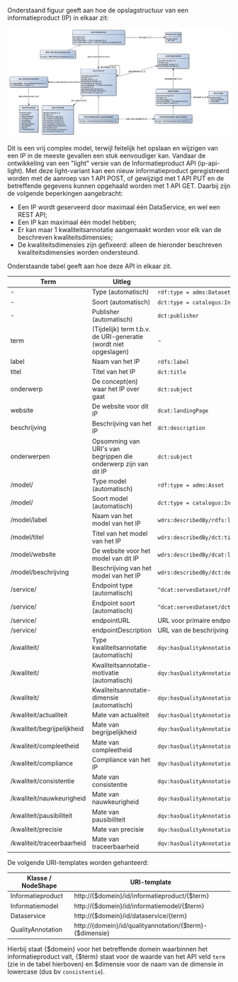 Onderstaand figuur geeft aan hoe de opslagstructuur van een informatieproduct (IP) in elkaar zit:

![](../diagram/catalogusmodel-informatiemodelasset.png)

Dit is een vrij complex model, terwijl feitelijk het opslaan en wijzigen van een IP in de meeste gevallen een stuk eenvoudiger kan. Vandaar de ontwikkeling van een "light" versie van de Informatieproduct API (ip-api-light). Met deze light-variant kan een nieuw informatieproduct geregistreerd worden met de aanroep van 1 API POST, of gewijzigd met 1 API PUT en de betreffende gegevens kunnen opgehaald worden met 1 API GET. Daarbij zijn de volgende beperkingen aangebracht:
- Een IP wordt geserveerd door maximaal één DataService, en wel een REST API;
- Een IP kan maximaal één model hebben;
- Er kan maar 1 kwaliteitsannotatie aangemaakt worden voor elk van de beschreven kwaliteitsdimensies;
- De kwaliteitsdimensies zijn gefixeerd: alleen de hieronder beschreven kwaliteitsdimensies worden ondersteund.

Onderstaande tabel geeft aan hoe deze API in elkaar zit.

|Term|Uitleg|Pad|Waardetype|
|----|------|---|----------|
|-|Type (automatisch)|`rdf:type = adms:Dataset`|owl:Class|
|-|Soort (automatisch)|`dct:type = catalogus:InformatieproductDataset`|skos:Concept|
|-|Publisher (automatisch)|`dct:publisher`|org:Organization|
|term|(Tijdelijk) term t.b.v. de URI-generatie (wordt niet opgeslagen)|-|rdfs:Literal|
|label|Naam van het IP|`rdfs:label`|rdfs:Literal|
|titel|Titel van het IP|`dct:title`|rdfs:Literal|
|onderwerp|De concept(en) waar het IP over gaat|`dct:subject`|skos:Concept|
|website|De website voor dit IP|`dcat:landingPage`|foaf:Document|
|beschrijving|Beschrijving van het IP|`dct:description`|rdfs:Literal|
|onderwerpen|Opsomming van URI's van begrippen die onderwerp zijn van dit IP|`dct:subject`|array of skos:Concept|
|/model/|Type model (automatisch)|`rdf:type = adms:Asset`|owl:Class|
|/model/|Soort model (automatisch)|`dct:type = catalogus:InformatiemodelAsset`|skos:Concept|
|/model/label|Naam van het model van het IP|`wdrs:describedBy/rdfs:label`|rdfs:Literal|
|/model/titel|Titel van het model van het IP|`wdrs:describedBy/dct:title`|rdfs:Literal|
|/model/website|De website voor het model van dit IP|`wdrs:describedBy/dcat:landingPage`|foaf:Document|
|/model/beschrijving|Beschrijving van het model van het IP|`wdrs:describedBy/dct:description`|rdfs:Literal|
|/service/|Endpoint type (automatisch)|`^dcat:servesDataset/rdf:type = dcat:DataService`|owl:Class|
|/service/|Endpoint soort (automatisch)|`^dcat:servesDataset/dct:type = catalogus:RESTAPI`|skos:Concept|
|/service/|endpointURL|URL voor primaire endpoint van dit IP|`^dcat:servesDataset/endpointURL`|rdfs:Resource|
|/service/|endpointDescription|URL van de beschrijving van dit endpoint (bv OAS)|`^dcat:servesDataset/endpointDescription`|rdfs:Resource|
|/kwaliteit/|Type kwaliteitsannotatie (automatisch)|`dqv:hasQualityAnnotation/rdf:type = dqv:QualityAnnotation`|owl:Class|
|/kwaliteit/|Kwaliteitsannotatie-motivatie (automatisch)|`dqv:hasQualityAnnotation/oa:motivatedBy = dqv:qualityAssessment`|oa:Motivation|
|/kwaliteit/|Kwaliteitsannotatie-dimensie (automatisch)|`dqv:hasQualityAnnotation/dqv:inDimension`|dqv:Dimension|
|/kwaliteit/actualiteit|Mate van actualiteit|`dqv:hasQualityAnnotation[dqv:inDimension=dimensie:Actualiteit]/oa:hasBodyValue`|rdfs:Literal|
|/kwaliteit/begrijpelijkheid|Mate van begrijpelijkheid|`dqv:hasQualityAnnotation[dqv:inDimension=dimensie:Begrijpelijkheid]/oa:hasBodyValue`|rdfs:Literal|
|/kwaliteit/compleetheid|Mate van compleetheid|`dqv:hasQualityAnnotation[dqv:inDimension=dimensie:Compleetheid]/oa:hasBodyValue`|rdfs:Literal|
|/kwaliteit/compliance|Compliance van het IP|`dqv:hasQualityAnnotation[dqv:inDimension=dimensie:Compliance]/oa:hasBodyValue`|rdfs:Literal|
|/kwaliteit/consistentie|Mate van consistentie|`dqv:hasQualityAnnotation[dqv:inDimension=dimensie:Consistentie]/oa:hasBodyValue`|rdfs:Literal|
|/kwaliteit/nauwkeurigheid|Mate van nauwkeurigheid|`dqv:hasQualityAnnotation[dqv:inDimension=dimensie:Nauwkeurigheid]/oa:hasBodyValue`|rdfs:Literal|
|/kwaliteit/pausibiliteit|Mate van pausibiliteit|`dqv:hasQualityAnnotation[dqv:inDimension=dimensie:Pausibliteit]/oa:hasBodyValue`|rdfs:Literal|
|/kwaliteit/precisie|Mate van precisie|`dqv:hasQualityAnnotation[dqv:inDimension=dimensie:Precisie]/oa:hasBodyValue`|rdfs:Literal|
|/kwaliteit/traceerbaarheid|Mate van traceerbaarheid|`dqv:hasQualityAnnotation[dqv:inDimension=dimensie:Traceerbaarheid]/oa:hasBodyValue`|rdfs:Literal|

De volgende URI-templates worden gehanteerd:

|Klasse / NodeShape|URI-template|
|------------------|------------|
|Informatieproduct|http://{$domein}/id/informatieproduct/{$term}|
|Informatiemodel|http://{$domein}/id/informatiemodel/{$term}|
|Dataservice|http://{$domein}/id/dataservice/{term}|
|QualityAnnotation|http://{domein}/id/qualityannotation/{$term}-{$dimensie}|

Hierbij staat {$domein} voor het betreffende domein waarbinnen het informatieproduct valt, {$term} staat voor de waarde van het API veld `term` (zie in de tabel hierboven) en $dimensie voor de naam van de dimensie in lowercase (dus bv `consistentie`).
